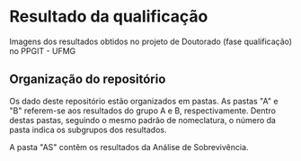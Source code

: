 # Resultado da qualificação
Imagens dos resultados obtidos no projeto de Doutorado (fase qualificação) no PPGIT - UFMG


## Organização do repositório

Os dado deste repositório estão organizados em pastas. 
As pastas "A" e "B" referem-se aos resultados do grupo A e B, respectivamente.
Dentro destas pastas, seguindo o mesmo padrão de nomeclatura, o número da pasta indica os subgrupos dos resultados.

A pasta "AS" contêm os resultados da Análise de Sobrevivência.